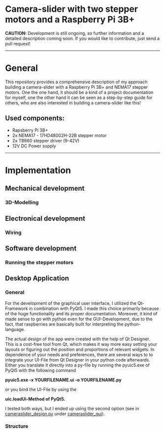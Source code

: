 # Camera-slider with two stepper motors and a Raspberry Pi 3B+
**CAUTION:** Development is still ongoing, so further information and a detailed description coming soon.
If you would like to contribute, just send a pull request!

*********

# General
This repository provides a comprehensive description of my approach building a camera-slider with a Raspberry Pi 3B+ and NEMA17 stepper motors. One the one hand, it should be a kind of a project documentation for myself, one the other hand it can be seen as a step-by-step guide for others, who are also interested in building a camera-slider like this!

## Used components:
* Rapsberry Pi 3B+ 
* 2x NEMA17 - 17HD48002H-22B stepper motor
* 2x TB660 stepper driver (9-42V)
* 12V DC Power supply

********

# Implementation
## Mechanical development
### 3D-Modelling

## Electronical development
### Wiring

## Software development
### Running the stepper motors

## Desktop Application
### General
For the development of the graphical user interface, I utilized the Qt-Framework in combination with PyQt5.
I made this choice primarily because of the huge functionality and its proper documentation. Moreover, it kind of made sense to go with python even for the GUI-Development, due to the fact, that raspberries are basically built for interpreting the python-language. 

The actual design of the app were created with the help of Qt Designer. This is a cost-free tool from Qt, which makes it way more easy setting your layouts or figuring out the position and proportions of relevant widgets. In dependence of your needs and preferences, there are several ways to to integrate your UI-File from Qt Designer in your python code afterwards. Either you translate it directly into a py-file by running the pyuic5.exe of PyQt5 with the following command

**pyuic5.exe -x YOURFILENAME.ui -o YOURFILENAME.py**

or you bind the UI-File by using the 

**uic.loadUi-Method of PyQt5.** 

I tested both ways, but I ended up using the second option (see in [cameraslider_design.py](https://github.com/DennisEder/camera-slider/blob/master/application/cameraslider_gui/cameraslider_design.py) under [cameraslider_gui](https://github.com/DennisEder/camera-slider/tree/master/application/cameraslider_gui)). 

### Structure

